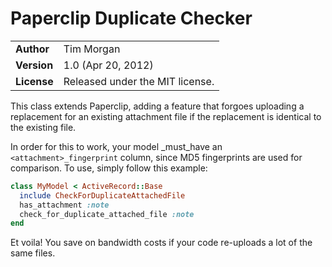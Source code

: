Paperclip Duplicate Checker
===========================

|             |                                 |
|:------------|:--------------------------------|
| **Author**  | Tim Morgan                      |
| **Version** | 1.0 (Apr 20, 2012)              |
| **License** | Released under the MIT license. |

This class extends Paperclip, adding a feature that forgoes uploading a
replacement for an existing attachment file if the replacement is identical to
the existing file.

In order for this to work, your model _must_have an `<attachment>_fingerprint`
column, since MD5 fingerprints are used for comparison. To use, simply follow
this example:

```` ruby
class MyModel < ActiveRecord::Base
  include CheckForDuplicateAttachedFile
  has_attachment :note
  check_for_duplicate_attached_file :note
end
````

Et voila! You save on bandwidth costs if your code re-uploads a lot of the same
files.
